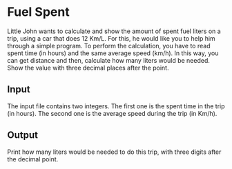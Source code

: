 # Fuel Spent
Little John wants to calculate and show the amount of spent fuel liters on a trip, using a car that does 12 Km/L. For this, he would like you to help him through a simple program. To perform the calculation, you have to read spent time (in hours) and the same average speed (km/h). In this way, you can get distance and then, calculate how many liters would be needed. Show the value with three decimal places after the point.

## Input
The input file contains two integers. The first one is the spent time in the trip (in hours). The second one is the average speed during the trip (in Km/h).

## Output
Print how many liters would be needed to do this trip, with three digits after the decimal point.
